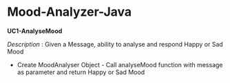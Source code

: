 # Mood-Analyzer-Java

**UC1-AnalyseMood**

_Description_ : Given a Message, ability to analyse and respond Happy or Sad Mood 
- Create MoodAnalyser Object - Call analyseMood function with message as
parameter and return Happy or Sad Mood